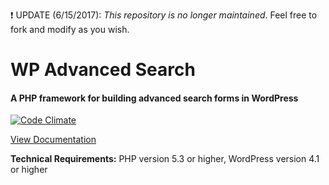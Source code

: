 
:heavy_exclamation_mark: UPDATE (6/15/2017): _This repository is no longer maintained_. Feel free to fork and modify as you wish.

# WP Advanced Search
#### A PHP framework for building advanced search forms in WordPress

[![Code Climate](https://codeclimate.com/github/bootsz/wp-advanced-search/badges/gpa.svg)](https://codeclimate.com/github/bootsz/wp-advanced-search)

[View Documentation](http://wpadvancedsearch.com/docs/setup)

**Technical Requirements:** PHP version 5.3 or higher, WordPress version 4.1 or higher
